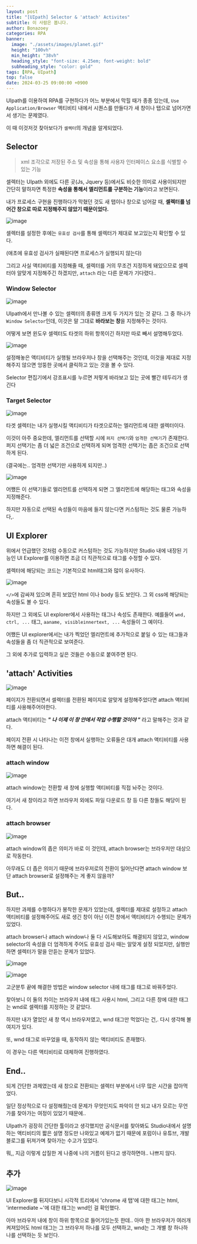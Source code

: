 ```yaml
---
layout: post
title: "[UIpath] Selector & 'attach' Activites"
subtitle: 이 사람은 봅니다.
author: Bonazoey
categories: RPA
banner:
  image: "./assets/images/planet.gif"
  height: "100vh"
  min_height: "38vh"
  heading_style: "font-size: 4.25em; font-weight: bold"
  subheading_style: "color: gold"
tags: [RPA, UIpath]
top: false
date: 2024-03-25 09:00:00 +0900
---
```


UIpath를 이용하여 RPA를 구현하다가 어느 부분에서 막힐 때가 종종 있는데, `Use Application/Browser` 액티비티 내에서 시퀀스를 만들다가 새 창이나 탭으로 넘어가면서 생기는 문제였다.

이 때 이것저것 찾아보다가 `셀렉터`의 개념을 알게되었다.

## Selector
 
> xml 조각으로 저장된 주소 및 속성을 통해 사용자 인터페이스 요소를 식별할 수 있는 기능

셀렉터는 UIpath 외에도 다른 곳(Js, Jquery 등)에서도 비슷한 의미로 사용이되지만 간단히 말하자면 특정한 **속성을 통해서 엘리먼트를 구분하는 기능**이라고 보면된다.

내가 프로세스 구현을 진행하다가 막혔던 것도 새 탭이나 창으로 넘어갈 때, **셀렉터를 넘어간 창으로 따로 지정해주지 않았기 때문이었다.**

![image](https://github.com/bonazoey/bonazoey.github.io/assets/142956374/e0113390-0722-4d79-a4bc-3b268bf82499)

셀렉터를 설정한 후에는 `유효성 검사`를 통해 셀렉터가 제대로 보고있는지 확인할 수 있다.

(애초에 유효성 검사가 실패된다면 프로세스가 실행되지 않는다)

그리고 사실 액티비티를 지정해줄 때, 셀렉터를 거의 무조건 지정하게 돼있으므로 셀렉터야 알맞게 지정해주긴 하겠지만, `attach` 라는 다른 문제가 기다렸다..

### Window Selector

![image](https://github.com/bonazoey/bonazoey.github.io/assets/142956374/f2b2c07e-b64d-41d3-b439-75b878bbd3d6)

UIpath에서 만나볼 수 있는 셀렉터의 종류엔 크게 두 가지가 있는 것 같다. 그 중 하나가 `Window Selector`인데, 이것은 말 그대로 **바라보는 창**을 지정해주는 것이다. 

어떻게 보면 윈도우 셀렉터도 타겟의 하위 항목이긴 하지만 따로 빼서 설명해두었다.

![image](https://github.com/bonazoey/bonazoey.github.io/assets/142956374/a5060a29-2cec-495d-a304-272e0dff616f)

설정해놓은 액티비티가 실행될 브라우저나 창을 선택해주는 것인데, 이것을 제대로 지정해주지 않으면 엉뚱한 곳에서 클릭하고 있는 것을 볼 수 있다.

Selector 편집기에서 강조표시를 누르면 저렇게 바라보고 있는 곳에 빨간 테두리가 생긴다

### Target Selector

![image](https://github.com/bonazoey/bonazoey.github.io/assets/142956374/bdb51600-dfc1-46b7-b8a1-f2706e667831)

타겟 셀렉터는 내가 실행시킬 액티비티가 타겟으로하는 엘리먼트에 대한 셀렉터이다.

이것이 아주 중요한데, 엘리먼트를 선택할 시에 `퍼지 선택기`와 `엄격한 선택기`가 존재한다. 퍼지 선택기는 좀 더 넓은 조건으로 선택하게 되며 엄격한 선택기는 좁은 조건으로 선택하게 된다.

(결국에는.. 엄격한 선택기만 사용하게 되지만..)

![image](https://github.com/bonazoey/bonazoey.github.io/assets/142956374/e581ba4d-99b6-4c43-bfa7-3624ee7860aa)

어쨌든 이 선택기들로 엘리먼트를 선택하게 되면 그 엘리먼트에 해당하는 태그와 속성을 지정해준다.

하지만 자동으로 선택된 속성들이 마음에 들지 않는다면 커스텀하는 것도 물론 가능하다,.

## UI Explorer

위에서 언급했던 것처럼 수동으로 커스텀하는 것도 가능하지만 Studio 내에 내장된 기능인 UI Explorer를 이용하면 조금 더 직관적으로 태그를 수정할 수 있다.

셀렉터에 해당되는 코드는 기본적으로 html태그와 많이 유사하다.

![image](https://github.com/bonazoey/bonazoey.github.io/assets/142956374/633e6534-fee0-425f-8bab-0ede77db7e86)

`</>`에 감싸져 있으며 흔히 보았던 html 이나 body 등도 보인다. 그 외 css에 해당되는 속성들도 볼 수 있다.

하지만 그 외에도 UI explorer에서 사용하는 태그나 속성도 존재한다. 예를들어 `wnd, ctrl, ...` 태그, `aaname, visibleinnertext, ...` 속성들이 그 예이다.

어쨌든 UI explorer에서는 내가 찍었던 엘리먼트에 추가적으로 붙일 수 있는 태그들과 속성들을 좀 더 직관적으로 보여준다.

그 외에 추가로 입력하고 싶은 것들은 수동으로 붙여주면 된다.

## 'attach' Activities

![image](https://github.com/bonazoey/bonazoey.github.io/assets/142956374/08414cc8-b330-48df-9637-bea932bead7a)

페이지가 전환되면서 셀렉터를 전환된 페이지로 알맞게 설정해주었다면 attach 액티비티를 사용해주어야한다.

attach 액티비티는 ***" 나 이제 이 창 안에서 작업 수행할 것이야 "*** 라고 말해주는 것과 같다.

페이지 전환 시 나타나는 이전 창에서 실행하는 오류들은 대개 attach 액티비티를 사용하면 해결이 된다.

### attach window

![image](https://github.com/bonazoey/bonazoey.github.io/assets/142956374/f54d9a6a-744c-404f-8e29-9dcd2fca6caf)

attach window는 전환할 새 창에 실행할 액티비티를 직접 놔주는 것이다.

여기서 새 창이라고 하면 브라우저 외에도 파일 다운로드 창 등 다른 창들도 해당이 된다.

### attach browser

![image](https://github.com/bonazoey/bonazoey.github.io/assets/142956374/59db68cc-45c1-4583-8d8c-7f281edaf065)

attach window의 좁은 의미가 바로 이 것인데, attach browser는 브라우저만 대상으로 작동한다.

아무래도 더 좁은 의미기 때문에 브라우저로의 전환이 일어난다면 attach window 보단 attach browser로 설정해주는 게 좋지 않을까?

## But..

하지만 과제를 수행하다가 봉착한 문제가 있었는데, 셀렉터를 제대로 설정하고 attach 액티비티를 설정해주어도 새로 생긴 창이 아닌 이전 창에서 액티비티가 수행되는 문제가 있었다.

attach browser나 attach window나 둘 다 시도해보아도 해결되지 않았고, window selector의 속성을 더 엄격하게 주어도 유효성 검사 때는 알맞게 설정 되었지만, 실행만하면 셀렉터가 말을 안듣는 문제가 있었다.

![image](https://github.com/bonazoey/bonazoey.github.io/assets/142956374/73cc069a-be0f-45f5-8e77-7d0201d1a65d)

![image](https://github.com/bonazoey/bonazoey.github.io/assets/142956374/258d2f8f-7d0e-4d9a-a880-4efcd010204c)

고군분투 끝에 해결한 방법은 window selector 내에 <html> 태그를 <wnd> 태그로 바꿔주었다.

찾아보니 이 둘의 차이는 브라우저 내에 태그 사용시 html, 그리고 다른 창에 대한 태그는 wnd로 셀렉터를 지정하는 것 같았다.

하지만 내가 열었던 새 창 역시 브라우저였고, wnd 태그만 먹었다는 건,. 다시 생각해 볼 여지가 있다.

또, wnd 태그로 바꾸었을 때, 동작하지 않는 액티비티도 존재했다.

이 경우는 다른 액티비티로 대체하여 진행하였다.

## End..

되게 간단한 과제였는데 새 창으로 전환되는 셀렉터 부분에서 너무 많은 시간을 잡아먹었다.

일단 정상적으로 다 설정해줬는데 문제가 무엇인지도 파악이 안 되고 내가 모르는 무언가를 찾아가는 여정이 있었기 때문에..

UIpath가 굉장히 간단한 툴이라고 생각했지만 공식문서를 찾아봐도 Studio내에서 설명하는 액티비티의 짧은 설명 정도만 나와있고 예제가 없기 때문에 포럼이나 유튜브, 개발 블로그를 뒤져가며 찾아가는 수고가 있었다.

뭐,, 지금 이렇게 삽질한 게 나중에 나의 거름이 된다고 생각하면야.. 나쁘지 않다.

## 추가

![image](https://github.com/bonazoey/bonazoey.github.io/assets/142956374/12702f58-a095-41ca-812d-57f7fc83ec0d)

UI Explorer를 뒤지다보니 시각적 트리에서 'chrome 새 탭'에 대한 태그는 html, 'intermediate ~'에 대한 태그는 wnd인 걸 확인했다.

아마 브라우저 내에 창이 하위 항목으로 들어가있는듯 한데.. 아마 한 브라우저가 여러개 켜져있어도 html 태그는 그 브라우저 하나를 모두 선택하고, wnd는 그 개별 창 하나하나를 선택하는 듯 보인다.
